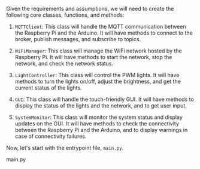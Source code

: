 Given the requirements and assumptions, we will need to create the following core classes, functions, and methods:

1. `MQTTClient`: This class will handle the MQTT communication between the Raspberry Pi and the Arduino. It will have methods to connect to the broker, publish messages, and subscribe to topics.

2. `WiFiManager`: This class will manage the WiFi network hosted by the Raspberry Pi. It will have methods to start the network, stop the network, and check the network status.

3. `LightController`: This class will control the PWM lights. It will have methods to turn the lights on/off, adjust the brightness, and get the current status of the lights.

4. `GUI`: This class will handle the touch-friendly GUI. It will have methods to display the status of the lights and the network, and to get user input.

5. `SystemMonitor`: This class will monitor the system status and display updates on the GUI. It will have methods to check the connectivity between the Raspberry Pi and the Arduino, and to display warnings in case of connectivity failures.

Now, let's start with the entrypoint file, `main.py`.

main.py
